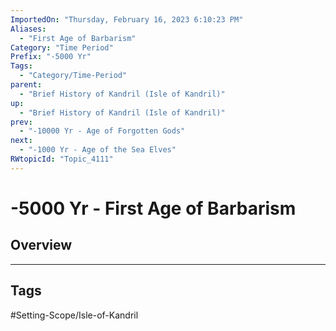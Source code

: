 ```yaml
---
ImportedOn: "Thursday, February 16, 2023 6:10:23 PM"
Aliases:
  - "First Age of Barbarism"
Category: "Time Period"
Prefix: "-5000 Yr"
Tags:
  - "Category/Time-Period"
parent:
  - "Brief History of Kandril (Isle of Kandril)"
up:
  - "Brief History of Kandril (Isle of Kandril)"
prev:
  - "-10000 Yr - Age of Forgotten Gods"
next:
  - "-1000 Yr - Age of the Sea Elves"
RWtopicId: "Topic_4111"
---
```

# -5000 Yr - First Age of Barbarism
## Overview

---
## Tags
#Setting-Scope/Isle-of-Kandril


